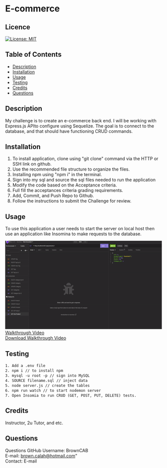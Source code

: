 # E-commerce

## Licence
[![License: MIT](https://img.shields.io/badge/License-MIT-yellow.svg)](https://opensource.org/licenses/MIT)

## Table of Contents
- [Description](#Description)
- [Installation](#Installation)
- [Usage](#Usage)
- [Testing](#Testing)
- [Credits](#Credits)
- [Questions](#Questions)

## Description
My challenge is to create an e-commerce back end. I will be working with Express.js APIto configure using Sequelize. The goal is to connect to the database, and that should have functioning CRUD commands.

## Installation
1. To install application, clone using "git clone" command via the HTTP or SSH link on github.
2. Use the recommended file structure to organize the files.
3. Installing npm using "npm i" in the terminal.
4. Sign into my sql and source the sql files needed to run the application
5. Modify the code based on the Acceptance criteria.
6. Full fill the acceptances criteria grading requirements.
7. Add, Commit, and Push Repo to Github.
8. Follow the instructions to submit the Challenge for review.

## Usage
To use this application a user needs to start the server on local host then use an application like Insomina to make requests to the database.

<img src="./assets/ecommerce.gif">
  <br>
  <a href="https://user-images.githubusercontent.com/110314270/201804264-ce4037b0-c1a4-4fff-af72-ac8b94326b3e.mp4">Walkthrough Video</a> 
  <br>
  <a href="https://drive.google.com/file/d/1BuWP9NQsiRp8l2-LIDBxJXoWHFHi1ToF/view?usp=sharing">Download Walkthrough Video</a> 
  <br>

## Testing
```
1. Add a .env file 
2. npm i // to install npm
3. mysql -u root -p // sign into MySQL
4. SOURCE filename.sql // inject data
5. node server.js // create the tables
6. npm run watch // to start nodemon server
7. Open Insomia to run CRUD (GET, POST, PUT, DELETE) tests.
```
## Credits
Instructor, 2u Tutor, and etc.

## Questions
Questions
GitHub Username: BrownCAB
<br>
E-mail: <a href="mailto:brown.calah@hotmail.com">brown.calah@hotmail.com"</a>
<br>
Contact: E-mail

